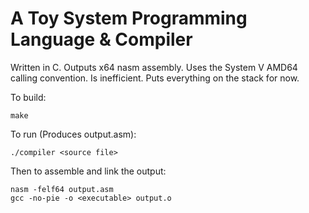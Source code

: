 # A Toy System Programming Language & Compiler 

Written in C. Outputs x64 nasm assembly. Uses the System V AMD64 calling convention. Is inefficient. Puts everything on the stack for now.

To build:
```
make
```

To run (Produces output.asm):
```
./compiler <source file>
```

Then to assemble and link the output:
```
nasm -felf64 output.asm
gcc -no-pie -o <executable> output.o
```